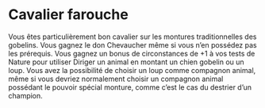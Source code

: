 # Cavalier farouche

<p> Vous êtes particulièrement bon cavalier sur les montures traditionnelles des gobelins. Vous gagnez le don Chevaucher même si vous n’en possédez pas les prérequis. Vous gagnez un bonus de circonstances de +1 à vos tests de Nature pour utiliser Diriger un animal en montant un chien gobelin ou un loup. Vous avez la possibilité de choisir un loup comme compagnon animal, même si vous devriez normalement choisir un compagnon animal possédant le pouvoir spécial monture, comme c’est le cas du destrier d’un champion.</p>